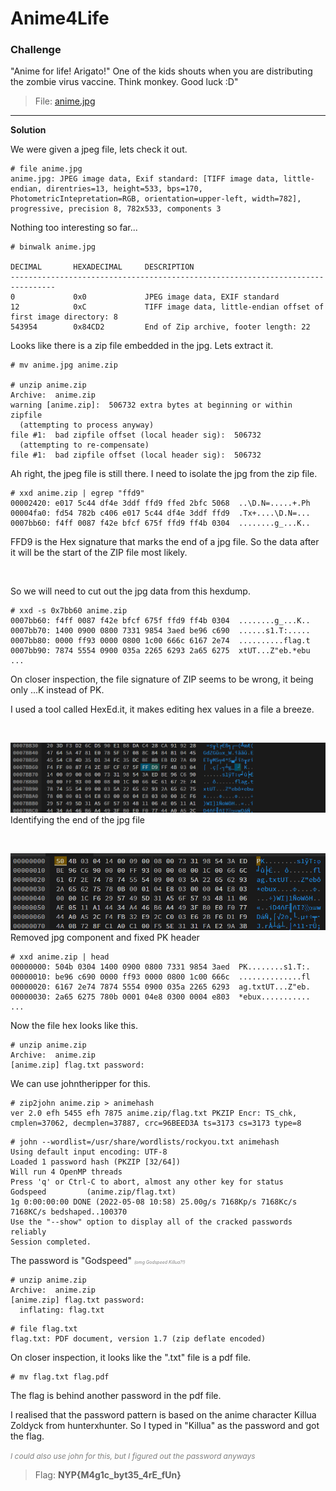 # **Anime4Life**

### Challenge
"Anime for life! Arigato!" One of the kids shouts when you are distributing the zombie virus vaccine. Think monkey. Good luck :D"

> File: [anime.jpg](files/anime.jpg)
***

**Solution**

We were given a jpeg file, lets check it out.

```
# file anime.jpg
anime.jpg: JPEG image data, Exif standard: [TIFF image data, little-endian, direntries=13, height=533, bps=170, PhotometricIntepretation=RGB, orientation=upper-left, width=782], progressive, precision 8, 782x533, components 3
```
Nothing too interesting so far...


```
# binwalk anime.jpg          

DECIMAL       HEXADECIMAL     DESCRIPTION
--------------------------------------------------------------------------------
0             0x0             JPEG image data, EXIF standard
12            0xC             TIFF image data, little-endian offset of first image directory: 8
543954        0x84CD2         End of Zip archive, footer length: 22
```
Looks like there is a zip file embedded in the jpg. Lets extract it.

```
# mv anime.jpg anime.zip

# unzip anime.zip    
Archive:  anime.zip
warning [anime.zip]:  506732 extra bytes at beginning or within zipfile
  (attempting to process anyway)
file #1:  bad zipfile offset (local header sig):  506732
  (attempting to re-compensate)
file #1:  bad zipfile offset (local header sig):  506732

```
Ah right, the jpeg file is still there. I need to isolate the jpg from the zip file.

```
# xxd anime.zip | egrep "ffd9"
00002420: e017 5c44 df4e 3ddf ffd9 ffed 2bfc 5068  ..\D.N=.....+.Ph
00004fa0: fd54 782b c406 e017 5c44 df4e 3ddf ffd9  .Tx+....\D.N=...
0007bb60: f4ff 0087 f42e bfcf 675f ffd9 ff4b 0304  ........g_...K..
```
FFD9 is the Hex signature that marks the end of a jpg file. So the data after it will be the start of the ZIP file most likely.

<br>

So we will need to cut out the jpg data from this hexdump.

```
# xxd -s 0x7bb60 anime.zip
0007bb60: f4ff 0087 f42e bfcf 675f ffd9 ff4b 0304  ........g_...K..
0007bb70: 1400 0900 0800 7331 9854 3aed be96 c690  ......s1.T:.....
0007bb80: 0000 ff93 0000 0800 1c00 666c 6167 2e74  ..........flag.t
0007bb90: 7874 5554 0900 035a 2265 6293 2a65 6275  xtUT...Z"eb.*ebu
...
```
On closer inspection, the file signature of ZIP seems to be wrong, it being only ...K instead of PK.

I used a tool called HexEd.it, it makes editing hex values in a file a breeze.

<br>

![alt image](img/Hexedit1.png)
Identifying the end of the jpg file

<br>

![alt image](img/Hexedit2.png)
Removed jpg component and fixed PK header


```
# xxd anime.zip | head
00000000: 504b 0304 1400 0900 0800 7331 9854 3aed  PK........s1.T:.
00000010: be96 c690 0000 ff93 0000 0800 1c00 666c  ..............fl
00000020: 6167 2e74 7874 5554 0900 035a 2265 6293  ag.txtUT...Z"eb.
00000030: 2a65 6275 780b 0001 04e8 0300 0004 e803  *ebux...........
...
```
Now the file hex looks like this.

```
# unzip anime.zip 
Archive:  anime.zip
[anime.zip] flag.txt password:
```
We can use johntheripper for this.

```
# zip2john anime.zip > animehash   
ver 2.0 efh 5455 efh 7875 anime.zip/flag.txt PKZIP Encr: TS_chk, cmplen=37062, decmplen=37887, crc=96BEED3A ts=3173 cs=3173 type=8
```

```
# john --wordlist=/usr/share/wordlists/rockyou.txt animehash
Using default input encoding: UTF-8
Loaded 1 password hash (PKZIP [32/64])
Will run 4 OpenMP threads
Press 'q' or Ctrl-C to abort, almost any other key for status
Godspeed         (anime.zip/flag.txt)     
1g 0:00:00:00 DONE (2022-05-08 10:58) 25.00g/s 7168Kp/s 7168Kc/s 7168KC/s bedshaped..100370
Use the "--show" option to display all of the cracked passwords reliably
Session completed.
```
The password is "Godspeed" <span style = "font-size: 7px; color: grey;">*(omg Godspeed Killua?!)*</font-size>
```
# unzip anime.zip
Archive:  anime.zip
[anime.zip] flag.txt password: 
  inflating: flag.txt
```

```
# file flag.txt 
flag.txt: PDF document, version 1.7 (zip deflate encoded)
```
On closer inspection, it looks like the ".txt" file is a pdf file.

```
# mv flag.txt flag.pdf
```

The flag is behind another password in the pdf file.

I realised that the password pattern is based on the anime character Killua Zoldyck from hunterxhunter. So I typed in "Killua" as the password and got the flag.

<span style = "font-size: 12px; color: grey;">*I could also use john for this, but I figured out the password anyways*</font-size>

> Flag: **NYP{M4g1c_byt35_4rE_fUn}**